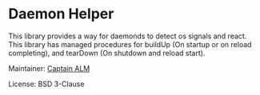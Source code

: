 # Daemon Helper

This library provides a way for daemonds to detect os signals and react.
This library has managed procedures for buildUp (On startup or on reload completing),
and tearDown (On shutdown and reload start).

Maintainer: 
[Captain ALM](https://code.mrmelon54.com/alfred)

License: 
BSD 3-Clause
